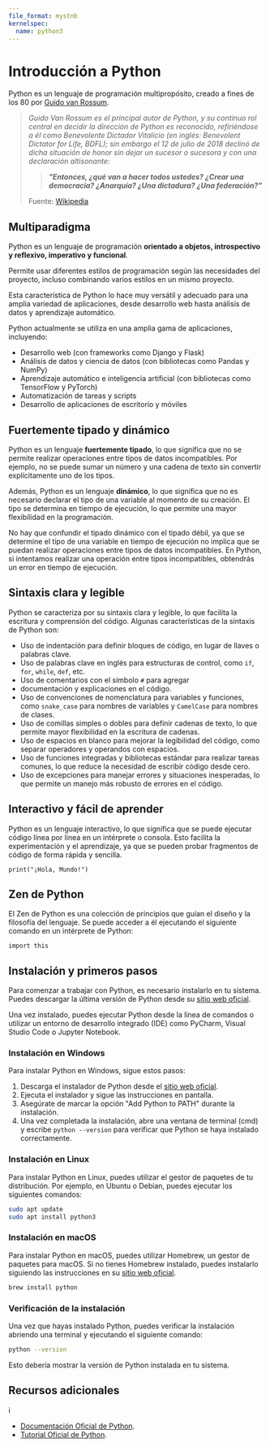 ```yaml
---
file_format: mystnb
kernelspec:
  name: python3
---
```

# Introducción a Python

Python es un lenguaje de programación multipropósito, creado a fines de los 80 por <a href="https://es.wikipedia.org/wiki/Guido_van_Rossum" target="_blank">Guido van Rossum</a>.


> *Guido Van Rossum es el principal autor de Python, y su continuo rol central en decidir la dirección de Python es reconocido, refiriéndose a él como Benevolente Dictador Vitalicio (en inglés: Benevolent Dictator for Life, BDFL); sin embargo el 12 de julio de 2018 declinó de dicha situación de honor sin dejar un sucesor o sucesora y con una declaración altisonante:*
>
> > __*"Entonces, ¿qué van a hacer todos ustedes? ¿Crear una democracia? ¿Anarquía? ¿Una dictadura? ¿Una federación?"*__
> > 
> Fuente: <a href="https://es.wikipedia.org/wiki/Python" target="_blank">Wikipedia</a>

## Multiparadigma

Python es un lenguaje de programación **orientado a objetos, introspectivo y reflexivo, imperativo y funcional**. 

Permite usar diferentes estilos de programación según las necesidades del proyecto, incluso combinando varios estilos en un mismo proyecto.

Esta característica de Python lo hace muy versátil y adecuado para una amplia variedad de aplicaciones, desde desarrollo web hasta análisis de datos y aprendizaje automático.

Python actualmente se utiliza en una amplia gama de aplicaciones, incluyendo:

- Desarrollo web (con frameworks como Django y Flask)
- Análisis de datos y ciencia de datos (con bibliotecas como Pandas y NumPy)
- Aprendizaje automático e inteligencia artificial (con bibliotecas como TensorFlow y PyTorch)
- Automatización de tareas y scripts
- Desarrollo de aplicaciones de escritorio y móviles 

## Fuertemente tipado y dinámico

Python es un lenguaje **fuertemente tipado**, lo que significa que no se permite realizar operaciones entre tipos de datos incompatibles. Por ejemplo, no se puede sumar un número y una cadena de texto sin convertir explícitamente uno de los tipos.

Además, Python es un lenguaje **dinámico**, lo que significa que no es necesario declarar el tipo de una variable al momento de su creación. El tipo se determina en tiempo de ejecución, lo que permite una mayor flexibilidad en la programación.

No hay que confundir el tipado dinámico con el tipado débil, ya que se determine el tipo de una variable en tiempo de ejecución no implica que se puedan realizar operaciones entre tipos de datos incompatibles. En Python, si intentamos realizar una operación entre tipos incompatibles, obtendrás un error en tiempo de ejecución.

## Sintaxis clara y legible

Python se caracteriza por su sintaxis clara y legible, lo que facilita la escritura y comprensión del código. Algunas características de la sintaxis de Python son:

- Uso de indentación para definir bloques de código, en lugar de llaves o palabras clave.
- Uso de palabras clave en inglés para estructuras de control, como `if`, `for`, `while`, `def`, etc.
- Uso de comentarios con el símbolo `#` para agregar
- documentación y explicaciones en el código.
- Uso de convenciones de nomenclatura para variables y funciones, como `snake_case` para nombres de variables y `CamelCase` para nombres de clases.
- Uso de comillas simples o dobles para definir cadenas de texto, lo que permite mayor flexibilidad en la escritura de cadenas.
- Uso de espacios en blanco para mejorar la legibilidad del código, como separar operadores y operandos con espacios.
- Uso de funciones integradas y bibliotecas estándar para realizar tareas comunes, lo que reduce la necesidad de escribir código desde cero.
- Uso de excepciones para manejar errores y situaciones inesperadas, lo que permite un manejo más robusto de errores en el código.

## Interactivo y fácil de aprender

Python es un lenguaje interactivo, lo que significa que se puede ejecutar código línea por línea en un intérprete o consola. Esto facilita la experimentación y el aprendizaje, ya que se pueden probar fragmentos de código de forma rápida y sencilla.

```{code-cell} python
print("¡Hola, Mundo!")
```

## Zen de Python

El Zen de Python es una colección de principios que guían el diseño y la filosofía del lenguaje. Se puede acceder a él ejecutando el siguiente comando en un intérprete de Python:

```{code-cell} python
import this
``` 

## Instalación y primeros pasos

Para comenzar a trabajar con Python, es necesario instalarlo en tu sistema. Puedes descargar la última versión de Python desde su <a href="https://www.python.org/downloads/" target="_blank">sitio web oficial</a>.

Una vez instalado, puedes ejecutar Python desde la línea de comandos o utilizar un entorno de desarrollo integrado (IDE) como PyCharm, Visual Studio Code o Jupyter Notebook.

### Instalación en Windows

Para instalar Python en Windows, sigue estos pasos:

1. Descarga el instalador de Python desde el <a href="https://www.python.org/downloads/" target="_blank">sitio web oficial</a>.
2. Ejecuta el instalador y sigue las instrucciones en pantalla.
3. Asegúrate de marcar la opción "Add Python to PATH" durante la instalación.
4. Una vez completada la instalación, abre una ventana de terminal (cmd) y escribe `python --version` para verificar que Python se haya instalado correctamente.

### Instalación en Linux
Para instalar Python en Linux, puedes utilizar el gestor de paquetes de tu distribución. Por ejemplo, en Ubuntu o Debian, puedes ejecutar los siguientes comandos:

```sh
sudo apt update
sudo apt install python3
```

### Instalación en macOS
Para instalar Python en macOS, puedes utilizar Homebrew, un gestor de paquetes para macOS. Si no tienes Homebrew instalado, puedes instalarlo siguiendo las instrucciones en su <a href="https://brew.sh/" target="_blank">sitio web oficial</a>.

```sh
brew install python
```

### Verificación de la instalación
Una vez que hayas instalado Python, puedes verificar la instalación abriendo una terminal y ejecutando el siguiente comando:
```sh
python --version
```
Esto debería mostrar la versión de Python instalada en tu sistema. 

## Recursos adicionales
i
- <a href="https://docs.python.org/3/" target="_blank">Documentación Oficial de Python</a>.
- <a href="https://docs.python.org/es/3.13/tutorial/index.html" target="_blank">Tutorial Oficial de Python</a>.